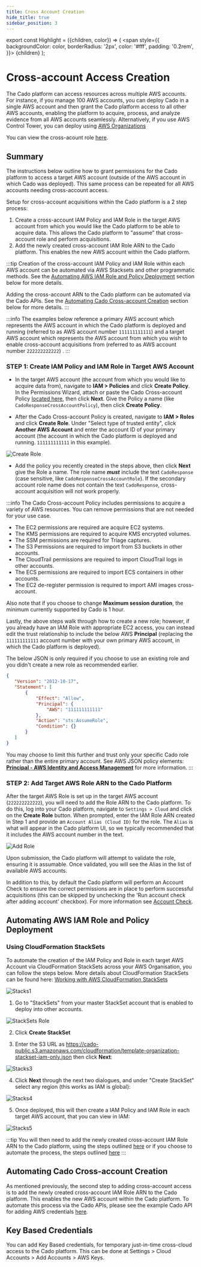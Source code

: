 ```yaml
---
title: Cross Account Creation
hide_title: true
sidebar_position: 3
---
```


export const Highlight = ({children, color}) => (
  <span
    style={{
      backgroundColor: color,
      borderRadius: '2px',
      color: '#fff',
      padding: '0.2rem',
    }}>
    {children}
  </span>
);

# Cross-account Access Creation
The Cado platform can access resources across multiple AWS accounts. For instance, if you manage 100 AWS accounts, you can deploy Cado in a single AWS account and then grant the Cado platform access to all other AWS accounts, enabling the platform to acquire, process, and analyze evidence from all AWS accounts seamlessly. Alternatively, if you use AWS Control Tower, you can deploy using [AWS Organizations](./aws-organizations.md)

You can view the cross-acount role [here](https://github.com/cado-security/Deployment-Templates/blob/main/cross-account/CrossAccountPolicy.yaml).

## Summary
The instructions below outline how to grant permissions for the Cado platform to access a target AWS account (outside of the AWS account in which Cado was deployed). This same process can be repeated for all AWS accounts needing cross-account access.

Setup for cross-account acquisitions within the Cado platform is a 2 step process:
1. Create a cross-account IAM Policy and IAM Role in the target AWS account from which you would like the Cado platform to be able to acquire data. This allows the Cado platform to "assume" that cross-account role and perform acquisitions.
2. Add the newly created cross-account IAM Role ARN to the Cado platform. This enables the new AWS account within the Cado platform.

:::tip
Creation of the cross-account IAM Policy and IAM Role within each AWS account can be automated via AWS Stacksets and other programmatic methods. See the [Automating AWS IAM Role and Policy Deployment](#automating-aws-iam-role-and-policy-deployment) section below for more details.

Adding the cross-account ARN to the Cado platform can be automated via the Cado APIs. See the [Automating Cado Cross-account Creation](#automating-cado-cross-account-creation) section below for more details.
:::

:::info
The examples below reference a primary AWS account which represents the AWS account in which the Cado platform is deployed and running (referred to as AWS account number `111111111111`) and a target AWS account which represents the AWS account from which you wish to enable cross-account acquisitions from (referred to as AWS account number `222222222222`) .
:::

### STEP 1: Create IAM Policy and IAM Role in Target AWS Account

- In the target AWS account (the account from which you would like to acquire data from), navigate to **IAM > Policies** and click **Create Policy**. In the Permissions Wizard, attach or paste the Cado Cross-account Policy [located here](https://raw.githubusercontent.com/cado-security/Deployment-Templates/main/cross-account/CrossAccountPolicy.yaml), then click **Next**. Give the Policy a name (like `CadoResponseCrossAccountPolicy`), then click **Create Policy**.

- After the Cado Cross-account Policy is created, navigate to **IAM > Roles** and click **Create Role**. Under "Select type of trusted entity", click **Another AWS Account** and enter the account ID of your primary account (the account in which the Cado platform is deployed and running. `111111111111` in this example).

![Create Role](/img/create-role.png)

- Add the policy you recently created in the steps above, then click **Next** give the Role a name. The role name **_must_** include the text `CadoResponse` (case sensitive, like `CadoResponseCrossAccountRole`). If the secondary account role name does not contain the text `CadoResponse`, cross-account acquisition will not work properly.

:::info
The Cado Cross-account Policy includes permissions to acquire a variety of AWS resources. You can remove permissions that are not needed for your use case.
* The EC2 permissions are required are acquire EC2 systems.
* The KMS permissions are required to acquire KMS encrypted volumes.
* The SSM permissions are required for Triage captures.
* The S3 Permissions are required to import from S3 buckets in other accounts.
* The CloudTrail permissions are required to import CloudTrail logs in other accounts.
* The ECS permissions are required to import ECS containers in other accounts.
* The EC2 de-register permission is required to import AMI images cross-account.

Also note that if you choose to change **Maximum session duration**, the minimum currently supported by Cado is 1 hour.

Lastly, the above steps walk through how to create a new role; however, if you already have an IAM Role with appropriate EC2 access, you can instead edit the trust relationship to include the below AWS **Principal** (replacing the `111111111111` account number with your own primary AWS account, in which the Cado platform is deployed). 

The below JSON is only required if you choose to use an existing role and you didn't create a new role as recommended earlier.

```json
{
   "Version": "2012-10-17",
   "Statement": [
       {
           "Effect": "Allow",
           "Principal": {
               "AWS": "111111111111"
           },
           "Action": "sts:AssumeRole",
           "Condition": {}
       }
   ]
}
```

You may choose to limit this further and trust only your specific Cado role rather than the entire primary account.  See AWS JSON policy elements: **[Principal - AWS Identity and Access Management](https://docs.aws.amazon.com/IAM/latest/UserGuide/reference_policies_elements_principal.html)** for more information.
:::

### STEP 2: Add Target AWS Role ARN to the Cado Platform
After the target AWS Role is set up in the target AWS account (`222222222222`), you will need to add the Role ARN to the Cado platform. To do this, log into your Cado platform, navigate to `Settings > Cloud` and click on the **Create Role** button. When prompted, enter the IAM Role ARN created in Step 1 and provide an `Account Alias (Cloud ID)` for the role. The `Alias` is what will appear in the Cado platform UI, so we typically recommended that it includes the AWS account number in the text.

![Add Role](/img/add-role.png)

Upon submission, the Cado platform will attempt to validate the role, ensuring it is assumable. Once validated, you will see the Alias in the list of available AWS accounts.

In addition to this, by default the Cado platform will perform an Account Check to ensure the correct permissions are in place to perform successful acquisitions (this can be skipped by unchecking the 'Run account check after adding account' checkbox). For more information see [Account Check](/cado-response/manage/monitoring#account-check).

## Automating AWS IAM Role and Policy Deployment

### Using CloudFormation StackSets

To automate the creation of the IAM Policy and Role in each target AWS Account via CloudFormation StackSets across your AWS Organisation, you can follow the steps below. More details about CloudFormation StackSets can be found here: [Working with AWS CloudFormation StackSets](https://docs.aws.amazon.com/AWSCloudFormation/latest/UserGuide/what-is-cfnstacksets.html)

![Stacks1](/img/stacks1.png)

1. Go to "StackSets" from your master StackSet account that is enabled to deploy into other accounts.

  ![StackSets Role](/img/stacks2.png)

2.  Click **<Highlight color="#F78631">Create StackSet</Highlight>**

3. Enter the S3 URL as https://cado-public.s3.amazonaws.com/cloudformation/template-organization-stackset-iam-only.json then click **<Highlight color="#F78631">Next</Highlight>**:

  ![Stacks3](/img/stacks3.png)

4. Click **<Highlight color="#F78631">Next</Highlight>** through the next two dialogues, and under "Create StackSet" select any region (this works as IAM is global):

  ![Stacks4](/img/stacks4.png)

5. Once deployed, this will then create a IAM Policy and IAM Role in each target AWS account, that you can view in IAM:

  ![Stacks5](/img/stacks5.png)

:::tip
You will then need to add the newly created cross-account IAM Role ARN to the Cado platform, using the steps outlined [here](#step-2-add-the-target-aws-role-arn-to-the-cado-platform) or if you choose to automate the process, the steps outlined [here](#automating-cado-cross-account-creation)
:::

## Automating Cado Cross-account Creation

As mentioned previously, the second step to adding cross-account access is to add the newly created cross-account IAM Role ARN to the Cado platform. This enables the new AWS account within the Cado platform. To automate this process via the Cado APIs, please see the example Cado API for adding AWS credentials [here](https://github.com/cado-security/cado-api-examples/blob/main/examples/saving_credentials.py).

## Key Based Credentials
You can add Key Based credentials, for temporary just-in-time cross-cloud access to the Cado platform.
This can be done at Settings > Cloud Accounts > Add Accounts > AWS Keys.